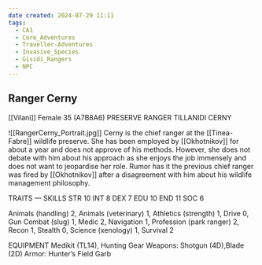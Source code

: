 ```yaml
---
date created: 2024-07-29 11:11
tags:
  - CA1
  - Core_Adventures
  - Traveller-Adventures
  - Invasive_Species
  - Gisidi_Rangers
  - NPC
---
```


## Ranger Cerny

[[Vilani]] Female 35 (A7B8A6)
PRESERVE RANGER TILLANIDI CERNY

![[RangerCerny_Portrait.jpg]]
Cerny is the chief ranger at the [[Tinea-Fabre]] wildlife preserve. She has been employed by [[Okhotnikov]] for about a year and does not approve of his methods. However, she does not debate with him about his approach as she enjoys the job immensely and does not want to jeopardise her role. Rumor has it the previous chief ranger was fired by [[Okhotnikov]] after a disagreement with him about his wildlife management philosophy.

TRAITS — SKILLS
STR 10 INT 8
DEX 7 EDU 10
END 11 SOC 6

Animals (handling) 2, Animals (veterinary) 1, Athletics (strength) 1, Drive 0, Gun Combat (slug) 1, Medic 2, Navigation 1, Profession (park ranger) 2, Recon 1, Stealth 0, Science (xenology) 1, Survival 2

EQUIPMENT
Medikit (TL14), Hunting Gear
Weapons: Shotgun (4D),Blade (2D)
Armor: Hunter’s Field Garb

